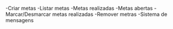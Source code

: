 -Criar metas
-Listar metas
    -Metas realizadas
    -Metas abertas
-Marcar/Desmarcar metas realizadas
-Remover metras
-Sistema de mensagens